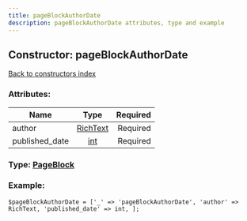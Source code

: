 ```yaml
---
title: pageBlockAuthorDate
description: pageBlockAuthorDate attributes, type and example
---
```

## Constructor: pageBlockAuthorDate  
[Back to constructors index](index.md)



### Attributes:

| Name     |    Type       | Required |
|----------|:-------------:|---------:|
|author|[RichText](../types/RichText.md) | Required|
|published\_date|[int](../types/int.md) | Required|



### Type: [PageBlock](../types/PageBlock.md)


### Example:

```
$pageBlockAuthorDate = ['_' => 'pageBlockAuthorDate', 'author' => RichText, 'published_date' => int, ];
```  

